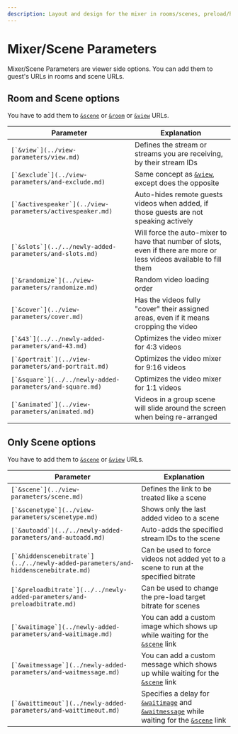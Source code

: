 ```yaml
---
description: Layout and design for the mixer in rooms/scenes, preload/hidden scene bitrate
---
```


# Mixer/Scene Parameters

Mixer/Scene Parameters are viewer side options. You can add them to guest's URLs in rooms and scene URLs.

## **Room and Scene options**

You have to add them to [`&scene`](../view-parameters/scene.md) or [`&room`](../setup-parameters/room.md) or [`&view`](../view-parameters/view.md) URLs.

| Parameter                                                   | Explanation                                                                                                          |
| ----------------------------------------------------------- | -------------------------------------------------------------------------------------------------------------------- |
| ``[`&view`](../view-parameters/view.md)``                   | Defines the stream or streams you are receiving, by their stream IDs                                                 |
| ``[`&exclude`](../view-parameters/and-exclude.md)``         | Same concept as [`&view`](../view-parameters/view.md), except does the opposite                                      |
| ``[`&activespeaker`](../view-parameters/activespeaker.md)`` | Auto-hides remote guests videos when added, if those guests are not speaking actively                                |
| ``[`&slots`](../../newly-added-parameters/and-slots.md)``   | Will force the auto-mixer to have that number of slots, even if there are more or less videos available to fill them |
| ``[`&randomize`](../view-parameters/randomize.md)``         | Random video loading order                                                                                           |
| ``[`&cover`](../view-parameters/cover.md)``                 | Has the videos fully "cover" their assigned areas, even if it means cropping the video                               |
| ``[`&43`](../../newly-added-parameters/and-43.md)``         | Optimizes the video mixer for 4:3 videos                                                                             |
| ``[`&portrait`](../view-parameters/and-portrait.md)``       | Optimizes the video mixer for 9:16 videos                                                                            |
| ``[`&square`](../../newly-added-parameters/and-square.md)`` | Optimizes the video mixer for 1:1 videos                                                                             |
| ``[`&animated`](../view-parameters/animated.md)``           | Videos in a group scene will slide around the screen when being re-arranged                                          |

## **Only Scene options**

You have to add them to [`&scene`](../view-parameters/scene.md) or [`&view`](../view-parameters/view.md) URLs.

| Parameter                                                                           | Explanation                                                                                                                                                                                                            |
| ----------------------------------------------------------------------------------- | ---------------------------------------------------------------------------------------------------------------------------------------------------------------------------------------------------------------------- |
| ``[`&scene`](../view-parameters/scene.md)``                                         | Defines the link to be treated like a scene                                                                                                                                                                            |
| ``[`&scenetype`](../view-parameters/scenetype.md)``                                 | Shows only the last added video to a scene                                                                                                                                                                             |
| ``[`&autoadd`](../../newly-added-parameters/and-autoadd.md)``                       | Auto-adds the specified stream IDs to the scene                                                                                                                                                                        |
| ``[`&hiddenscenebitrate`](../../newly-added-parameters/and-hiddenscenebitrate.md)`` | Can be used to force videos not added yet to a scene to run at the specified bitrate                                                                                                                                   |
| ``[`&preloadbitrate`](../../newly-added-parameters/and-preloadbitrate.md)``         | Can be used to change the pre-load target bitrate for scenes                                                                                                                                                           |
| ``[`&waitimage`](../newly-added-parameters/and-waitimage.md)``                      | You can add a custom image which shows up while waiting for the [`&scene`](../view-parameters/scene.md) link                                                                                                           |
| ``[`&waitmessage`](../newly-added-parameters/and-waitmessage.md)``                  | You can add a custom message which shows up while waiting for the [`&scene`](../view-parameters/scene.md) link                                                                                                         |
| ``[`&waittimeout`](../newly-added-parameters/and-waittimeout.md)``                  | Specifies a delay for [`&waitimage`](../newly-added-parameters/and-waitimage.md) and [`&waitmessage`](../newly-added-parameters/and-waitmessage.md) while waiting for the [`&scene`](../view-parameters/scene.md) link |
